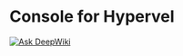 Console for Hypervel
===

[![Ask DeepWiki](https://deepwiki.com/badge.svg)](https://deepwiki.com/hypervel/console)